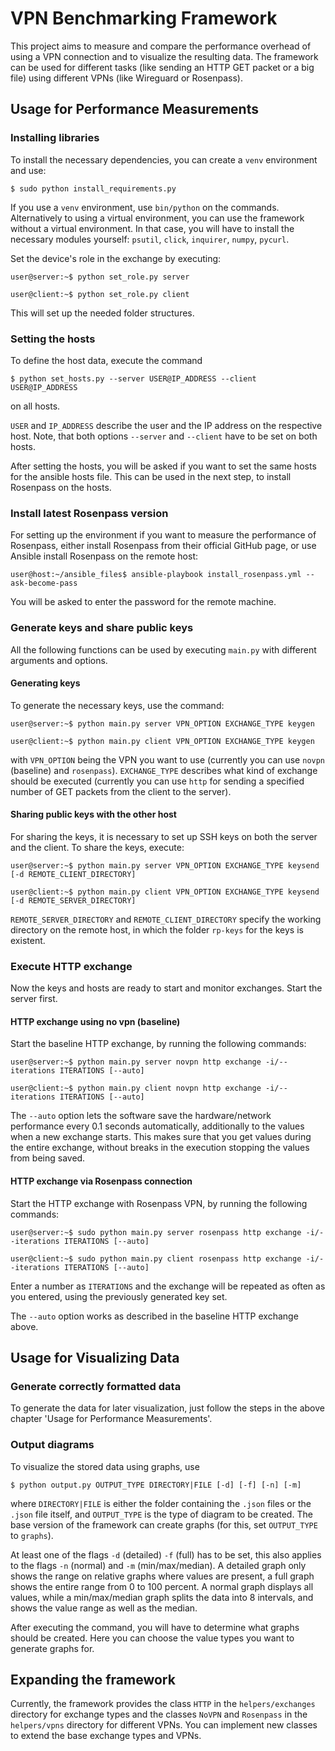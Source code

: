 # VPN Benchmarking Framework

This project aims to measure and compare the performance overhead of using a VPN connection and to visualize the resulting data. The framework can be used for different tasks (like sending an HTTP GET packet or a big file) using different VPNs (like Wireguard or Rosenpass).

## Usage for Performance Measurements
### Installing libraries
To install the necessary dependencies, you can create a `venv` environment and use:
```
$ sudo python install_requirements.py
```

If you use a `venv` environment, use `bin/python` on the commands. Alternatively to using a virtual environment, you can use the framework without a virtual environment. In that case, you will have to install the necessary modules yourself: `psutil`, `click`, `inquirer`, `numpy`, `pycurl`.

Set the device's role in the exchange by executing:
```
user@server:~$ python set_role.py server
```
```
user@client:~$ python set_role.py client
```

This will set up the needed folder structures.

### Setting the hosts
To define the host data, execute the command
```
$ python set_hosts.py --server USER@IP_ADDRESS --client USER@IP_ADDRESS
```
on all hosts.

`USER` and `IP_ADDRESS` describe the user and the IP address on the respective host.
Note, that both options `--server` and `--client` have to be set on both hosts.

After setting the hosts, you will be asked if you want to set the same hosts for the ansible hosts file. This can be used in the next step, to install Rosenpass on the hosts.

### Install latest Rosenpass version
For setting up the environment if you want to measure the performance of Rosenpass, either install Rosenpass from their official GitHub page, or use Ansible install Rosenpass on the remote host:
```
user@host:~/ansible_files$ ansible-playbook install_rosenpass.yml --ask-become-pass
```
You will be asked to enter the password for the remote machine.

### Generate keys and share public keys
All the following functions can be used by executing `main.py` with different arguments and options.

#### Generating keys
To generate the necessary keys, use the command:
```
user@server:~$ python main.py server VPN_OPTION EXCHANGE_TYPE keygen
```
```
user@client:~$ python main.py client VPN_OPTION EXCHANGE_TYPE keygen
```
with `VPN_OPTION` being the VPN you want to use (currently you can use `novpn` (baseline) and `rosenpass`). `EXCHANGE_TYPE` describes what kind of exchange should be executed (currently you can use `http` for sending a specified number of GET packets from the client to the server).

#### Sharing public keys with the other host
For sharing the keys, it is necessary to set up SSH keys on both the server and the client. To share the keys, execute:
```
user@server:~$ python main.py server VPN_OPTION EXCHANGE_TYPE keysend [-d REMOTE_CLIENT_DIRECTORY]
```
```
user@client:~$ python main.py client VPN_OPTION EXCHANGE_TYPE keysend [-d REMOTE_SERVER_DIRECTORY]
```
`REMOTE_SERVER_DIRECTORY` and `REMOTE_CLIENT_DIRECTORY` specify the working directory on the remote host, in which the folder `rp-keys` for the keys is existent.

### Execute HTTP exchange
Now the keys and hosts are ready to start and monitor exchanges. Start the server first.

#### HTTP exchange using no vpn (baseline)
Start the baseline HTTP exchange, by running the following commands:
```
user@server:~$ python main.py server novpn http exchange -i/--iterations ITERATIONS [--auto]
```
```
user@client:~$ python main.py client novpn http exchange -i/--iterations ITERATIONS [--auto]
```

The `--auto` option lets the software save the hardware/network performance every 0.1 seconds automatically, additionally to the values when a new exchange starts. This makes sure that you get values during the entire exchange, without breaks in the execution stopping the values from being saved.

#### HTTP exchange via Rosenpass connection
Start the HTTP exchange with Rosenpass VPN, by running the following commands:
```
user@server:~$ sudo python main.py server rosenpass http exchange -i/--iterations ITERATIONS [--auto]
```
```
user@client:~$ sudo python main.py client rosenpass http exchange -i/--iterations ITERATIONS [--auto]
```
Enter a number as `ITERATIONS` and the exchange will be repeated as often as you entered, using the previously generated key set.

The `--auto` option works as described in the baseline HTTP exchange above.

## Usage for Visualizing Data
### Generate correctly formatted data

To generate the data for later visualization, just follow the steps in the above chapter 'Usage for Performance Measurements'.

### Output diagrams

To visualize the stored data using graphs, use
```
$ python output.py OUTPUT_TYPE DIRECTORY|FILE [-d] [-f] [-n] [-m]
```
where `DIRECTORY|FILE` is either the folder containing the `.json` files or the `.json` file itself, and `OUTPUT_TYPE` is the type of diagram to be created. The base version of the framework can create graphs (for this, set `OUTPUT_TYPE` to `graphs`).

At least one of the flags `-d` (detailed) `-f` (full) has to be set, this also applies to the flags `-n` (normal) and `-m` (min/max/median).  A detailed graph only shows the range on relative graphs where values are present, a full graph shows the entire range from 0 to 100 percent. A normal graph displays all values, while a min/max/median graph splits the data into 8 intervals, and shows the value range as well as the median.

After executing the command, you will have to determine what graphs should be created. Here you can choose the value types you want to generate graphs for.

## Expanding the framework

Currently, the framework provides the class `HTTP` in the `helpers/exchanges` directory for exchange types and the classes `NoVPN` and `Rosenpass` in the `helpers/vpns` directory for different VPNs. You can implement new classes to extend the base exchange types and VPNs.